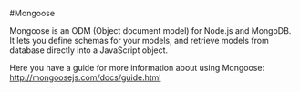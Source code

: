 #Mongoose

Mongoose is an ODM (Object document model) for Node.js and MongoDB. It lets you define schemas for your models,
and retrieve models from database directly into a JavaScript object.

Here you have a guide for more information about using Mongoose: http://mongoosejs.com/docs/guide.html